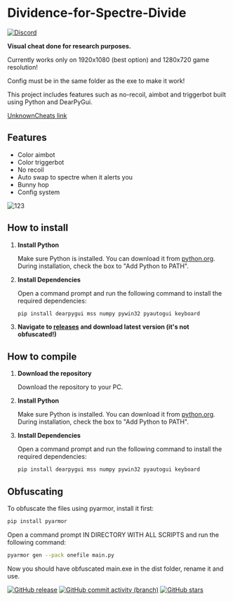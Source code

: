 # Dividence-for-Spectre-Divide
[![Discord](https://dcbadge.limes.pink/api/server/DnaNjHx7an)](https://discord.gg/DnaNjHx7an)

**Visual cheat done for research purposes.**

Currently works only on 1920x1080 (best option) and 1280x720 game resolution!

Config must be in the same folder as the exe to make it work!

This project includes features such as no-recoil, aimbot and triggerbot built using Python and DearPyGui.

[UnknownCheats link](https://www.unknowncheats.me/forum/other-fps-games/660411-spectre-divide-colorbot.html)

## Features

- Color aimbot
- Color triggerbot
- No recoil
- Auto swap to spectre when it alerts you
- Bunny hop
- Config system
  
![123](https://github.com/user-attachments/assets/abc4c5ed-34dd-4e7b-8bf4-10d381e6b3e7)


## How to install
1. **Install Python**
   
   Make sure Python is installed. You can download it from [python.org](https://www.python.org/downloads/).  
   During installation, check the box to "Add Python to PATH".
   
2. **Install Dependencies**
   
   Open a command prompt and run the following command to install the required dependencies:

   ```bash
   pip install dearpygui mss numpy pywin32 pyautogui keyboard
   
3. **Navigate to [releases](https://github.com/secretlay3r/Dividence-for-Spectre-Divide/releases) and download latest version (it's not obfuscated!)**

## How to compile

1. **Download the repository**  

   Download the repository to your PC.

3. **Install Python**
   
   Make sure Python is installed. You can download it from [python.org](https://www.python.org/downloads/).  
   During installation, check the box to "Add Python to PATH".

5. **Install Dependencies**
   
   Open a command prompt and run the following command to install the required dependencies:

   ```bash
   pip install dearpygui mss numpy pywin32 pyautogui keyboard
   ```
   
## Obfuscating
 
To obfuscate the files using pyarmor, install it first:

```bash
pip install pyarmor
```

Open a command prompt IN DIRECTORY WITH ALL SCRIPTS and run the following command:
```bash
pyarmor gen --pack onefile main.py
```
Now you should have obfuscated main.exe in the dist folder, rename it and use.

  [![GitHub release](https://img.shields.io/github/release/secretlay3r/Dividence-for-Spectre-Divide)](https://github.com/secretlay3r/Dividence-for-Spectre-Divide/releases)
  [![GitHub commit activity (branch)](https://img.shields.io/github/commit-activity/m/secretlay3r/Dividence-for-Spectre-Divide)](/../../commits/)
  [![GitHub stars](https://img.shields.io/github/stars/secretlay3r/Dividence-for-Spectre-Divide)](https://github.com/secretlay3r/Dividence-for-Spectre-Divide/stargazers)
